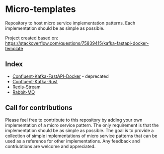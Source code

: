 # Micro-templates
Repository to host micro service implementation patterns. Each implementation should be as simple as possible.

Project created based on: https://stackoverflow.com/questions/75839415/kafka-fastapi-docker-template 

## Index
- [Confluent-Kafka-FastAPI-Docker](confluent-kafka-fastapi[deprecated]/README.md) - deprecated
- [Confluent-Kafka-Rust](confluent-kafka-rust/README.md)
- [Redis-Stream](redis-streams/README.md)
- [Rabbit-MQ](rabbit-mq/README.md)

## Call for contributions

Please feel free to contribute to this repository by adding your own implementation of a micro service pattern. The only requirement is that the implementation should be as simple as possible. The goal is to provide a collection of simple implementations of micro service patterns that can be used as a reference for other implementations. Any feedback and contriubtions are welcome and appreciated.


